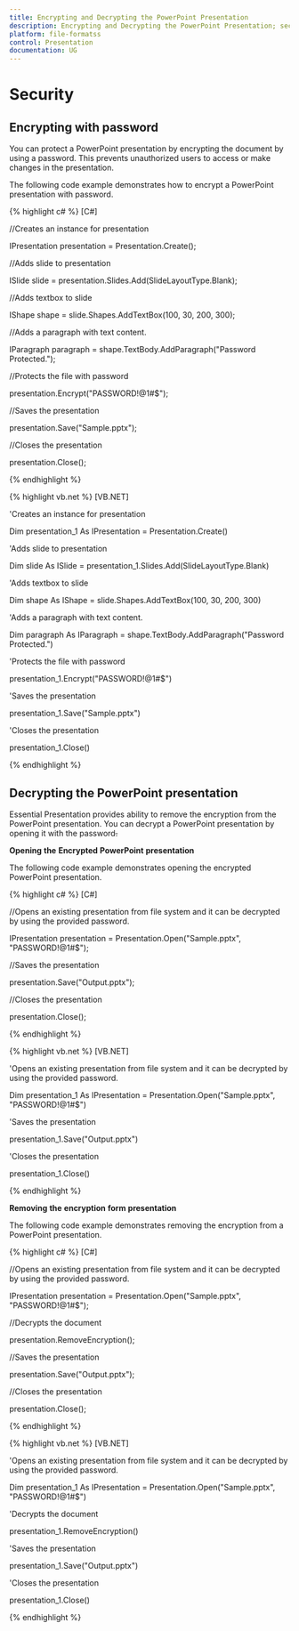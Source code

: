 ```yaml
---
title: Encrypting and Decrypting the PowerPoint Presentation
description: Encrypting and Decrypting the PowerPoint Presentation; security in using presentation
platform: file-formatss
control: Presentation
documentation: UG
---
```

# Security

## Encrypting with password 

You can protect a PowerPoint presentation by encrypting the document by using a password. This prevents unauthorized users to access or make changes in the presentation. 

The following code example demonstrates how to encrypt a PowerPoint presentation with password.

{% highlight c# %}
[C#]

//Creates an instance for presentation

IPresentation presentation = Presentation.Create();

//Adds slide to presentation

ISlide slide = presentation.Slides.Add(SlideLayoutType.Blank);

//Adds textbox to slide

IShape shape = slide.Shapes.AddTextBox(100, 30, 200, 300);

//Adds a paragraph with text content.

IParagraph paragraph = shape.TextBody.AddParagraph("Password Protected.");

//Protects the file with password

presentation.Encrypt("PASSWORD!@1#$");

//Saves the presentation

presentation.Save("Sample.pptx");

//Closes the presentation

presentation.Close();



{% endhighlight %}

{% highlight vb.net %}
[VB.NET]

'Creates an instance for presentation

Dim presentation_1 As IPresentation = Presentation.Create()

'Adds slide to presentation

Dim slide As ISlide = presentation_1.Slides.Add(SlideLayoutType.Blank)

'Adds textbox to slide

Dim shape As IShape = slide.Shapes.AddTextBox(100, 30, 200, 300)

'Adds a paragraph with text content.

Dim paragraph As IParagraph = shape.TextBody.AddParagraph("Password Protected.")

'Protects the file with password

presentation_1.Encrypt("PASSWORD!@1#$")

'Saves the presentation

presentation_1.Save("Sample.pptx")

'Closes the presentation

presentation_1.Close()



{% endhighlight %}

## Decrypting the PowerPoint presentation

Essential Presentation provides ability to remove the encryption from the PowerPoint presentation. You can decrypt a PowerPoint presentation by opening it with the password~~.~~

**Opening** **the** **Encrypted** **PowerPoint** **presentation**

The following code example demonstrates opening the encrypted PowerPoint presentation. 

{% highlight c# %}
[C#]

//Opens an existing presentation from file system and it can be decrypted by using the provided password.

IPresentation presentation = Presentation.Open("Sample.pptx", "PASSWORD!@1#$");

//Saves the presentation

presentation.Save("Output.pptx");

//Closes the presentation

presentation.Close();



{% endhighlight %}

{% highlight vb.net %}
[VB.NET]

'Opens an existing presentation from file system and it can be decrypted by using the provided password.

Dim presentation_1 As IPresentation = Presentation.Open("Sample.pptx", "PASSWORD!@1#$")

'Saves the presentation

presentation_1.Save("Output.pptx")

'Closes the presentation

presentation_1.Close()



{% endhighlight %}

**Removing** **the** **encryption** **form** **presentation**

The following code example demonstrates removing the encryption from a PowerPoint presentation. 

{% highlight c# %}
[C#]

//Opens an existing presentation from file system and it can be decrypted by using the provided password.

IPresentation presentation = Presentation.Open("Sample.pptx", "PASSWORD!@1#$");

//Decrypts the document

presentation.RemoveEncryption();

//Saves the presentation

presentation.Save("Output.pptx");

//Closes the presentation

presentation.Close();



{% endhighlight %}

{% highlight vb.net %}
[VB.NET]

'Opens an existing presentation from file system and it can be decrypted by using the provided password.

Dim presentation_1 As IPresentation = Presentation.Open("Sample.pptx", "PASSWORD!@1#$")

'Decrypts the document

presentation_1.RemoveEncryption()

'Saves the presentation

presentation_1.Save("Output.pptx")

'Closes the presentation

presentation_1.Close()



{% endhighlight %}

